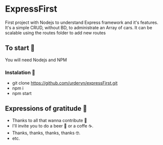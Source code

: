 # ExpressFirst

First project with Nodejs to understand Express framework and it's features. It's a simple CRUD, without BD, to administrate an Array of cars. It can be scalable using the routes folder to add new routes

## To start 🚀

You will need Nodejs and NPM


### Instalation 🔧

* git clone https://github.com/urderyn/expressFirst.git
* npm i
* npm start

## Expressions of gratitude 🎁

* Thanks to all that wanna contribute 📢
* I'll invite you to do a beer 🍺 or a coffe ☕. 
* Thanks, thanks, thanks, thanks 🤓.
* etc.